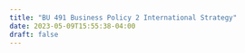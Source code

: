 ```yaml
---
title: "BU 491 Business Policy 2 International Strategy"
date: 2023-05-09T15:55:38-04:00
draft: false
---
```

